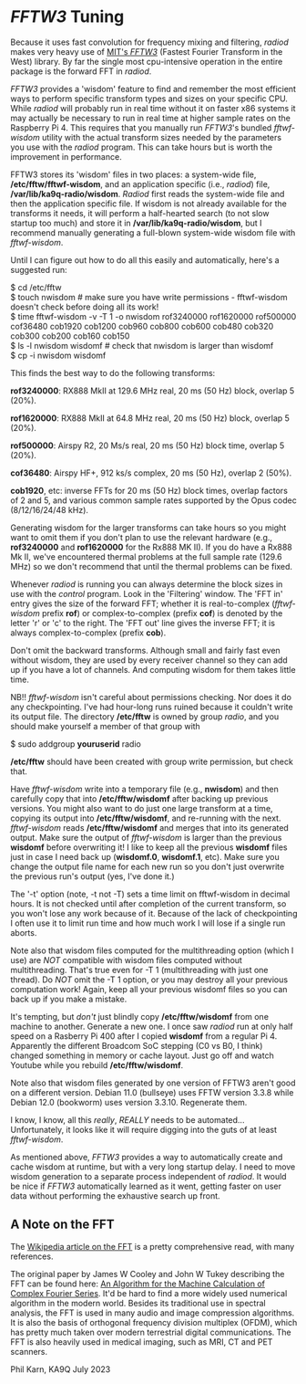 *FFTW3* Tuning
==============

Because it uses fast convolution for frequency mixing and filtering,
*radiod* makes very heavy use of [MIT's *FFTW3*](http://www.fftw.org) (Fastest Fourier Transform
in the West) library. By far the single most cpu-intensive operation
in the entire package is the forward FFT in *radiod*.

*FFTW3* provides a 'wisdom' feature to find and remember the most
efficient ways to perform specific transform types and sizes on your
specific CPU.  While *radiod* will probably run in real time without
it on faster x86 systems it may actually be necessary to run in real
time at higher sample rates on the Raspberry Pi 4. This requires that
you manually run *FFTW3*'s bundled *fftwf-wisdom* utility with the
actual transform sizes needed by the parameters you use with the
*radiod* program. This can take hours but is worth the improvement in
performance.

FFTW3 stores its 'wisdom' files in two places: a system-wide file,
**/etc/fftw/fftwf-wisdom**, and an application specific (i.e., *radiod*)
file, **/var/lib/ka9q-radio/wisdom**. *Radiod* first reads the system-wide
file and then the application specific file. If wisdom is
not already available for the transforms it needs, it will perform a
half-hearted search (to not slow startup too much) and store it in
**/var/lib/ka9q-radio/wisdom**, but I recommend manually generating a full-blown
system-wide wisdom file with *fftwf-wisdom*.

Until I can figure out how to do all this easily and automatically,
here's a suggested run:

$ cd /etc/fftw  
$ touch nwisdom # make sure you have write permissions - fftwf-wisdom doesn't check before doing all its work!  
$ time fftwf-wisdom -v -T 1 -o nwisdom rof3240000 rof1620000 rof500000 cof36480 cob1920 cob1200 cob960 cob800 cob600 cob480 cob320 cob300 cob200 cob160 cob150  
$ ls -l nwisdom wisdomf # check that nwisdom is larger than wisdomf  
$ cp -i nwisdom wisdomf

This finds the best way to do the following transforms:

**rof3240000**: RX888 MkII at 129.6 MHz real, 20 ms (50 Hz) block, overlap 5 (20%).

**rof1620000**: RX888 MkII at 64.8 MHz real, 20 ms (50 Hz) block, overlap 5 (20%).

**rof500000**: Airspy R2, 20 Ms/s real, 20 ms (50 Hz) block time, overlap 5 (20%).

**cof36480**: Airspy HF+, 912 ks/s complex, 20 ms (50 Hz), overlap 2 (50%).

**cob1920**, etc: inverse FFTs for 20 ms (50 Hz) block times, overlap
factors of 2 and 5, and various common sample rates supported by the
Opus codec (8/12/16/24/48 kHz).

Generating wisdom for the larger transforms can take hours so you
might want to omit them if you don't plan to use the relevant hardware
(e.g., **rof3240000** and **rof1620000** for the Rx888 MK II). If you do have
a Rx888 Mk II, we've encountered thermal problems at the full sample
rate (129.6 MHz) so we don't recommend that until the thermal problems
can be fixed.

Whenever *radiod* is running you can always determine the block sizes in
use with the *control* program. Look in the 'Filtering' window. The
'FFT in' entry gives the size of the forward FFT; whether it is
real-to-complex (*fftwf-wisdom* prefix **rof**) or complex-to-complex
(prefix **cof**) is denoted by the letter 'r' or 'c' to the
right.  The 'FFT out' line gives the inverse FFT; it is always
complex-to-complex (prefix **cob**).

Don't omit the backward transforms. Although small and fairly fast
even without wisdom, they are used by every receiver channel so they
can add up if you have a lot of channels. And computing wisdom for
them takes little time.

NB!! *fftwf-wisdom* isn't careful about permissions checking. Nor
does it do any checkpointing. I've had hour-long runs ruined because
it couldn't write its output file. The directory **/etc/fftw** is owned by group *radio*, and you should make yourself a member of that group with

$ sudo addgroup **youruserid** radio

**/etc/fftw** should have been created with group write permission, but check that.

Have *fftwf-wisdom* write into a temporary file (e.g., **nwisdom**)
and then carefully copy that into **/etc/fftw/wisdomf** after backing
up previous versions. You might also want to do just one large
transform at a time, copying its output into **/etc/fftw/wisdomf**,
and re-running with the next. *fftwf-wisdom* reads
**/etc/fftw/wisdomf** and merges that into its generated output.  Make
sure the output of *fftwf-wisdom* is larger than the previous
**wisdomf** before overwriting it!  I like to keep all the previous
**wisdomf** files just in case I need back up (**wisdomf.0**,
**wisdomf.1**, etc). Make sure you change the output file name for
each new run so you don't just overwrite the previous run's output
(yes, I've done it.)

The '-t' option (note, -t not -T) sets a time limit on
fftwf-wisdom in decimal hours. It is not checked until after completion of the current
transform, so you won't lose any work because of it. Because of the
lack of checkpointing I often use it to limit run time and how much
work I will lose if a single run aborts.

Note also that wisdom files computed for the multithreading option
(which I use) are *NOT* compatible with wisdom files computed without
multithreading. That's true even for -T 1 (multithreading with just
one thread). Do *NOT* omit the -T 1 option, or you may destroy all
your previous computation work! Again, keep all your previous wisdomf
files so you can back up if you make a mistake.

It's tempting, but *don't* just blindly copy **/etc/fftw/wisdomf** from
one machine to another. Generate a new one. I once saw *radiod* run at
only half speed on a Rasberry Pi 400 after I copied **wisdomf**
from a regular Pi 4. Apparently the different Broadcom SoC stepping
(C0 vs B0, I think) changed something in memory or cache layout. Just
go off and watch Youtube while you rebuild **/etc/fftw/wisdomf**.

Note also that wisdom files generated by one version of FFTW3 aren't
good on a different version.  Debian 11.0 (bullseye) uses FFTW version
3.3.8 while Debian 12.0 (bookworm) uses version 3.3.10. Regenerate
them.

I know, I know, all this *really*, *REALLY* needs to be
automated... Unfortunately, it looks like it will require digging into
the guts of at least *fftwf-wisdom*.

As mentioned above, *FFTW3* provides a way to automatically create and
cache wisdom at runtime, but with a very long startup delay. I need to
move wisdom generation to a separate process independent of
*radiod*. It would be nice if *FFTW3* automatically learned as it
went, getting faster on user data without performing the exhaustive
search up front.

A Note on the FFT
-----------------

The [Wikipedia article on the
FFT](https://en.wikipedia.org/wiki/Fast_Fourier_transform) is a pretty
comprehensive read, with many references.

The original paper by James W Cooley and John W Tukey describing the
FFT can be found here: [An Algorithm for the Machine Calculation of
Complex Fourier
Series](https://www.ams.org/journals/mcom/1965-19-090/S0025-5718-1965-0178586-1/S0025-5718-1965-0178586-1.pdf). It'd
be hard to find a more widely used numerical algorithm in the modern
world. Besides its traditional use in spectral analysis, the FFT is
used in many audio and image compression algorithms. It is also the
basis of orthogonal frequency division multiplex (OFDM), which has
pretty much taken over modern terrestrial digital communications. The FFT
is also heavily used in medical imaging, such as MRI, CT and PET
scanners.

Phil Karn, KA9Q
July 2023
